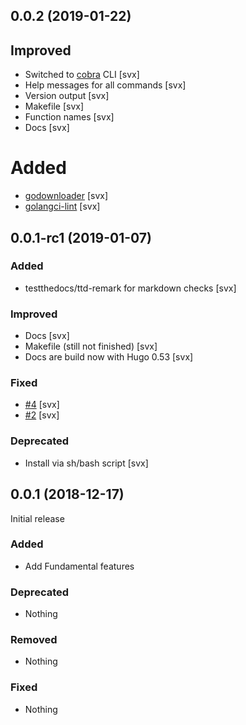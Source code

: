 ## 0.0.2 (2019-01-22)

## Improved

- Switched to [cobra](https://github.com/spf13/cobra) CLI [svx]
- Help messages for all commands [svx]
- Version output [svx]
- Makefile [svx]
- Function names [svx]
- Docs [svx]

# Added

- [godownloader](https://github.com/goreleaser/godownloader) [svx]
- [golangci-lint](https://github.com/golangci/golangci-lint) [svx]

## 0.0.1-rc1 (2019-01-07)

### Added

- testthedocs/ttd-remark for markdown checks [svx]

### Improved

- Docs [svx]
- Makefile (still not finished) [svx]
- Docs are build now with Hugo 0.53 [svx]

### Fixed

- [#4](https://github.com/goreleaser/goreleaser/issues/602) [svx]
- [#2](https://github.com/testthedocs/edic/issues/2) [svx]

### Deprecated

- Install via sh/bash script [svx]

## 0.0.1 (2018-12-17)

Initial release

### Added

- Add Fundamental features

### Deprecated

- Nothing

### Removed

- Nothing

### Fixed

- Nothing
